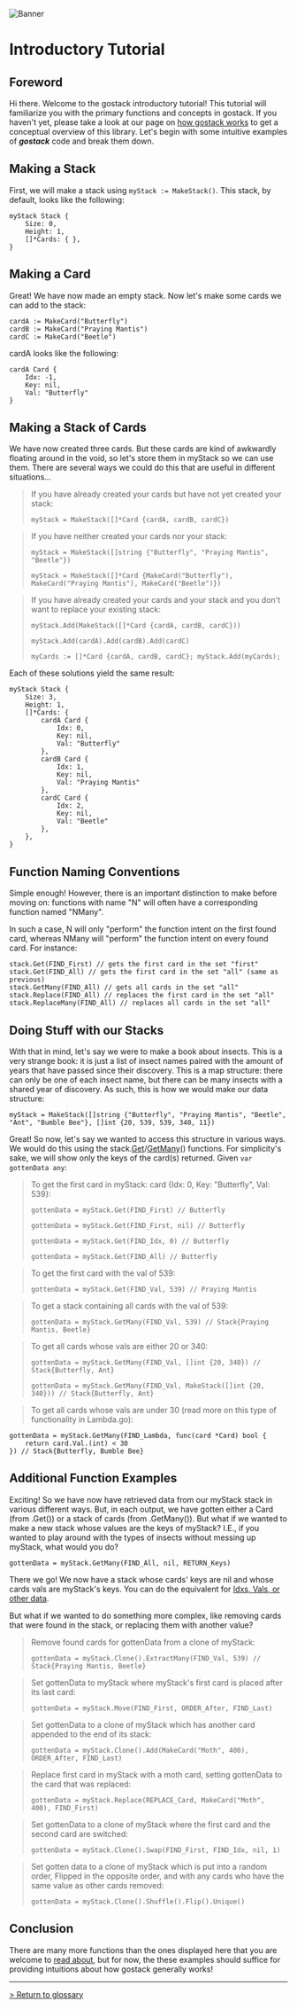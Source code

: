 ![Banner](../../media/gostack_SmallerTransparent.png)

 <h1>Introductory Tutorial</h1>

 <h2>Foreword</h2>

 Hi there.  Welcome to the gostack introductory tutorial!  This tutorial will familiarize you with the primary functions and concepts in gostack.  If you haven't yet, please take a look at our page on [how gostack works](../overview.md) to get a conceptual overview of this library.  Let's begin with some intuitive examples of ***gostack*** code and break them down.

 <h2>Making a Stack</h2>
 
 First, we will make a stack using `myStack := MakeStack()`.  This stack, by default, looks like the following:

```		
myStack Stack {
    Size: 0,
    Height: 1,
    []*Cards: { },
}
```

 <h2>Making a Card</h2>

 Great!  We have now made an empty stack.  Now let's make some cards we can add to the stack:
 
```
cardA := MakeCard("Butterfly")
cardB := MakeCard("Praying Mantis")
cardC := MakeCard("Beetle")
```
 
cardA looks like the following:

```
cardA Card {
    Idx: -1,
    Key: nil,
    Val: "Butterfly"
}
```

<h2>Making a Stack of Cards</h2>
 
We have now created three cards.  But these cards are kind of awkwardly floating around in the void, so let's store them in myStack so we can use them.  There are several ways we could do this that are useful in different situations...

> If you have already created your cards but have not yet created your stack:
>
> `myStack = MakeStack([]*Card {cardA, cardB, cardC})`

> If you have neither created your cards nor your stack:
>
> `myStack = MakeStack([]string {"Butterfly", "Praying Mantis", "Beetle"})`
>
> `myStack = MakeStack([]*Card {MakeCard("Butterfly"), MakeCard("Praying Mantis"), MakeCard("Beetle")})`

> If you have already created your cards and your stack and you don't want to replace your existing stack:
>
> `myStack.Add(MakeStack([]*Card {cardA, cardB, cardC}))`
>
> `myStack.Add(cardA).Add(cardB).Add(cardC)`
>
> `myCards := []*Card {cardA, cardB, cardC}; myStack.Add(myCards);`

Each of these solutions yield the same result:

```
myStack Stack {
    Size: 3,
    Height: 1,
    []*Cards: {
        cardA Card {
            Idx: 0,
            Key: nil,
            Val: "Butterfly"
        },
        cardB Card {
            Idx: 1,
            Key: nil,
            Val: "Praying Mantis"
        },
        cardC Card {
            Idx: 2,
            Key: nil,
            Val: "Beetle"
        },
    },
}
```

 <h2>Function Naming Conventions</h2>

Simple enough!  However, there is an important distinction to make before moving on: functions with name "N" will often have a corresponding function named "NMany".
 
 In such a case, N will only "perform" the function intent on the first found card, whereas NMany will "perform" the function intent on every found card.  For instance:

 ```
 stack.Get(FIND_First) // gets the first card in the set "first"
 stack.Get(FIND_All) // gets the first card in the set "all" (same as previous)
 stack.GetMany(FIND_All) // gets all cards in the set "all"
 stack.Replace(FIND_All) // replaces the first card in the set "all"
 stack.ReplaceMany(FIND_All) // replaces all cards in the set "all"
 ```

<h2>Doing Stuff with our Stacks</h2>

With that in mind, let's say we were to make a book about insects.  This is a very strange book: it is just a list of insect names paired with the amount of years that have passed since their discovery.  This is a map structure: there can only be one of each insect name, but there can be many insects with a shared year of discovery.  As such, this is how we would make our data structure:

```
myStack = MakeStack([]string {"Butterfly", "Praying Mantis", "Beetle", "Ant", "Bumble Bee"}, []int {20, 539, 539, 340, 11})
```

Great!  So now, let's say we wanted to access this structure in various ways.  We would do this using the stack.[Get](../functions/stack_Get.md)/[GetMany](../functions/stack_GetMany.md)() functions.  For simplicity's sake, we will show only the keys of the card(s) returned.  Given `var gottenData any`:

> To get the first card in myStack: card {Idx: 0, Key: "Butterfly", Val: 539}:
>
> `gottenData = myStack.Get(FIND_First) // Butterfly`
>
> `gottenData = myStack.Get(FIND_First, nil) // Butterfly`
>
> `gottenData = myStack.Get(FIND_Idx, 0) // Butterfly`
>
> `gottenData = myStack.Get(FIND_All) // Butterfly`

> To get the first card with the val of 539:
>
> `gottenData = myStack.Get(FIND_Val, 539) // Praying Mantis`

> To get a stack containing all cards with the val of 539:
>
> `gottenData = myStack.GetMany(FIND_Val, 539) // Stack{Praying Mantis, Beetle}`

> To get all cards whose vals are either 20 or 340:
>
> `gottenData = myStack.GetMany(FIND_Val, []int {20, 340}) // Stack{Butterfly, Ant}`
>
> `gottenData = myStack.GetMany(FIND_Val, MakeStack([]int {20, 340})) // Stack{Butterfly, Ant}`

> To get all cards whose vals are under 30 (read more on this type of functionality in Lambda.go):
```
gottenData = myStack.GetMany(FIND_Lambda, func(card *Card) bool {
	return card.Val.(int) < 30
}) // Stack{Butterfly, Bumble Bee}
```

<h2>Additional Function Examples</h2>

Exciting!  So we have now have retrieved data from our myStack stack in various different ways.  But, in each output, we have gotten either a Card (from .Get()) or a stack of cards (from .GetMany()).  But what if we wanted to make a new stack whose values are the keys of myStack?  I.E., if you wanted to play around with the types of insects without messing up myStack, what would you do?

`gottenData = myStack.GetMany(FIND_All, nil, RETURN_Keys)`

There we go!  We now have a stack whose cards' keys are nil and whose cards vals are myStack's keys.  You can do the equivalent for [Idxs, Vals, or other data](../enums/RETURN.md).
	
But what if we wanted to do something more complex, like removing cards that were found in the stack, or replacing them with another value?

> Remove found cards for gottenData from a clone of myStack:
>
> `gottenData = myStack.Clone().ExtractMany(FIND_Val, 539) // Stack{Praying Mantis, Beetle}`

> Set gottenData to myStack where myStack's first card is placed after its last card:
>
> `gottenData = myStack.Move(FIND_First, ORDER_After, FIND_Last)`

> Set gottenData to a clone of myStack which has another card appended to the end of its stack:
>
> `gottenData = myStack.Clone().Add(MakeCard("Moth", 400), ORDER_After, FIND_Last)`

> Replace first card in myStack with a moth card, setting gottenData to the card that was replaced:
>
> `gottenData = myStack.Replace(REPLACE_Card, MakeCard("Moth", 400), FIND_First)`

> Set gottenData to a clone of myStack where the first card and the second card are switched:
>
> `gottenData = myStack.Clone().Swap(FIND_First, FIND_Idx, nil, 1)`

> Set gotten data to a clone of myStack which is put into a random order, Flipped in the opposite order, and with any cards who have the same value as other cards removed:
>
> `gottenData = myStack.Clone().Shuffle().Flip().Unique()`

<h2>Conclusion</h2>

There are many more functions than the ones displayed here that you are welcome to [read about](../functionsAPI.md), but for now, the these examples should suffice for providing intuitions about how gostack generally works!

---
 [> Return to glossary](../README.md)